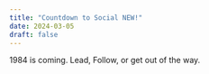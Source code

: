 ```yaml
---
title: "Countdown to Social NEW!"
date: 2024-03-05
draft: false
---
```

1984 is coming. Lead, Follow, or get out of the way.